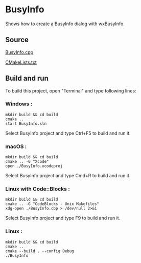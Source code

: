 # BusyInfo

Shows how to create a BusyInfo dialog with wxBusyInfo.

## Source

[BusyInfo.cpp](BusyInfo.cpp)

[CMakeLists.txt](CMakeLists.txt)

## Build and run

To build this project, open "Terminal" and type following lines:

### Windows :

``` shell
mkdir build && cd build
cmake .. 
start BusyInfo.sln
```

Select BusyInfo project and type Ctrl+F5 to build and run it.

### macOS :

``` shell
mkdir build && cd build
cmake .. -G "Xcode"
open ./BusyInfo.xcodeproj
```

Select BusyInfo project and type Cmd+R to build and run it.

### Linux with Code::Blocks :

``` shell
mkdir build && cd build
cmake .. -G "CodeBlocks - Unix Makefiles"
xdg-open ./BusyInfo.cbp > /dev/null 2>&1
```

Select BusyInfo project and type F9 to build and run it.

### Linux :

``` shell
mkdir build && cd build
cmake .. 
cmake --build . --config Debug
./BusyInfo
```
